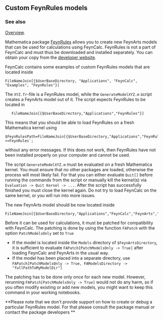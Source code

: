 ## Custom FeynRules models

### See also

[Overview](FeynCalc.md).

Mathematica package [FeynRules](https://feynrules.irmp.ucl.ac.be/) allows you to create new FeynArts models that can be used for calculations using FeynCalc. FeynRules is not a part of FeynCalc and must thus be downloaded and installed separately. You can obtain your copy from the [developer website](https://feynrules.irmp.ucl.ac.be/).

FeynCalc contains some examples of custom FeynRules models that are located inside
```
FileNameJoin[{$UserBaseDirectory, "Applications", "FeynCalc", "Examples", "FeynRules"}]
```
The `XYZ.fr`-file is a FeynRules model, while the `GenerateModelXYZ.m` script creates a FeynArts model out of it. The script expects FeynRules to be located in

```
   FileNameJoin[{$UserBaseDirectory,"Applications","FeynRules"}]
```

This means that you should be able to load FeynRules on a fresh Mathematica kernel using
```
$FeynRulesPath=FileNameJoin[{$UserBaseDirectory,"Applications","FeynRules"}];
<<FeynRules`;
```
without any error messages. If this does not work, then FeynRules have not been installed properly on your computer and cannot be used.

The script `GenerateModelXYZ.m` must be evaluated on a fresh Mathematica kernel. You must ensure that no other packages are loaded, otherwise the process will most likely fail. For that you can either evaluate `Quit[]` before running the commands from the script or manually kill the kernel(s) via `Evaluation -> Quit Kernel -> ...`. After the script has successfully finished you must close the kernel again. Do not try to load FeynCalc on the same kernel, or you will run into more issues.

The new FeynArts model should be now located inside

```
FileNameJoin[{$UserBaseDirectory,"Applications","FeynCalc","FeynArts","Models"}]
```

Before it can be used for calculations, it must be patched for compatibility with FeynCalc. The patching is done by using the function
`FAPatch` with the option `PatchModelsOnly` set to `True`

* If the model is located inside the `Models` directory of `$FeynArtsDirectory`, it is sufficient to evaluate `FAPatch[PatchModelsOnly -> True]` after loading FeynCalc and FeynArts in the usual way.
* If the model has been placed into a separate directory, use `FAPatch[PatchModelsOnly -> True, FAModelsDirectory -> "fullPathToMyModelDir"]`

The patching has to be done only once for each new model. However, rerunning `FAPatch[PatchModelsOnly -> True]` would not do any harm, so if you often modify existing or add new models, you might want to keep this command in your working notebooks. 

**Please note that we don't provide support on how to create or debug a particular FeynRules model. For that please consult the package manual or contact the package developers **











